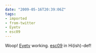 ```yaml
---
date: "2009-05-16T20:39:06Z"
tags:
- imported
- from-twitter
- Eyetv
- esc09
---
```

Woop! [Eyetv](/tags/Eyetv) working. [esc09](/tags/esc09) in Hi\(ish)-def!
